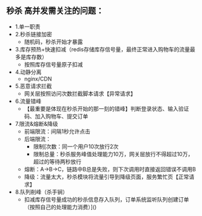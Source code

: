 

## 秒杀 高并发需关注的问题：

* 1.单一职责
* 2.秒杀链接加密
    * 随机码，秒杀开始才暴露
* 3.库存预热+快速扣减（redis存储库存信号量，最终正常进入购物车的流量最多是库存数）
    * 按照库存信号量原子扣减
* 4.动静分离
    * nginx/CDN
* 5.恶意请求拦截
    * 网关层按照访问次数拦截脚本请求【异常请求】
* 6.流量错峰
    * 【最重要是体现在秒杀开始的那一刻的错峰】判断登录状态、输入验证码、加入购物车、提交订单
* 7.限流&熔断&降级
    * 前端限流：间隔1秒允许点击
    * 后端限流：
        * 限制[次数：同一个用户10次放行2次
        * 限制总量：秒杀服务峰值处理能力10万，网关层放行不得超过10万，超过的等待两秒放行
    * 熔断：A->B->C，链路中B总是失败，则下次调用时直接返回错误不调用B
    * 降级：流量太大，秒杀模块将流量引导到降级页面，服务繁忙页【正常请求】
* 8.队列削峰（杀手锏）
    * 扣减库存信号量成功的秒杀信息存入队列，订单系统监听队列创建订单（按照自己的处理能力消费）]()
